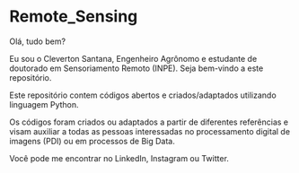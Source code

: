 # Remote_Sensing

Olá, tudo bem?

Eu sou o Cleverton Santana, Engenheiro Agrônomo e estudante de doutorado em Sensoriamento Remoto (INPE). Seja bem-vindo a este repositório.

Este repositório contem códigos abertos e criados/adaptados utilizando linguagem Python.

Os códigos foram criados ou adaptados a partir de diferentes referências e visam auxiliar a todas as pessoas interessadas no processamento digital de imagens (PDI) ou em processos de Big Data.

Você pode me encontrar no LinkedIn, Instagram ou Twitter. 

